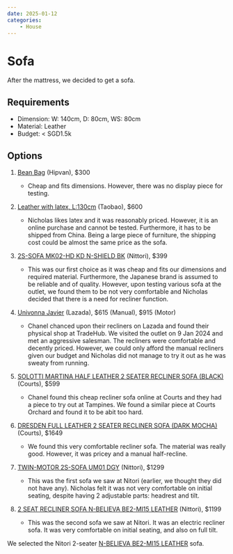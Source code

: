 ```yaml
---
date: 2025-01-12
categories:
    - House
---
```


# Sofa

After the mattress, we decided to get a sofa.

<!-- more -->

## Requirements

-   Dimension: W: 140cm, D: 80cm, WS: 80cm
-   Material: Leather
-   Budget: < SGD1.5k

## Options

1.  [Bean Bag][bean-bag] (Hipvan), $300

    -   Cheap and fits dimensions. However, there was no display piece for testing.

2.  [Leather with latex, L:130cm][leather-latex] (Taobao), $600

    -   Nicholas likes latex and it was reasonably priced. However, it is an online purchase and cannot be tested. Furthermore, it has to be shipped from China. Being a large piece of furniture, the shipping cost could be almost the same price as the sofa.

3.  [2S-SOFA MK02-HD KD N-SHIELD BK][nitori-sofa] (Nittori), $399

    -   This was our first choice as it was cheap and fits our dimensions and required material. Furthermore, the Japanese brand is assumed to be reliable and of quality. However, upon testing various sofa at the outlet, we found them to be not very comfortable and Nicholas decided that there is a need for recliner function.

4.  [Univonna Javier][univonna-javier] (Lazada), $615 (Manual), $915 (Motor)

    -   Chanel chanced upon their recliners on Lazada and found their physical shop at TradeHub. We visited the outlet on 9 Jan 2024 and met an aggressive salesman. The recliners were comfortable and decently priced. However, we could only afford the manual recliners given our budget and Nicholas did not manage to try it out as he was sweaty from running.

5.  [SOLOTTI MARTINA HALF LEATHER 2 SEATER RECLINER SOFA (BLACK)][solotti-martina] (Courts), $599

    -   Chanel found this cheap recliner sofa online at Courts and they had a piece to try out at Tampines. We found a similar piece at Courts Orchard and found it to be abit too hard.

6.  [DRESDEN FULL LEATHER 2 SEATER RECLINER SOFA (DARK MOCHA)][dresden-sofa] (Courts), $1649

    -   We found this very comfortable recliner sofa. The material was really good. However, it was pricey and a manual half-recline.

7.  [TWIN-MOTOR 2S-SOFA UM01 DGY][twin-motor-sofa] (Nittori), $1299

    - This was the first sofa we saw at Nitori (earlier, we thought they did not have any). Nicholas felt it was not very comfortable on initial seating, despite having 2 adjustable parts: headrest and tilt.

8.  [2 SEAT RECLINER SOFA N-BELIEVA BE2-MI15 LEATHER][nitori-recliner] (Nittori), $1199

    - This was the second sofa we saw at Nitori. It was an electric recliner sofa. It was very comfortable on initial seating, and also on full tilt.

We selected the Nitori 2-seater [N-BELIEVA BE2-MI15 LEATHER][nitori-recliner] sofa.

[bean-bag]: https://www.hipvan.com/products/bowen-bean-bag-sofa
[leather-latex]: https://e.tb.cn/h.T7viWG1onqvLL8w?tk=wAJcebjcEKe
[nitori-sofa]: https://www.nitori.com.sg/collections/2seater-sofas/products/2s-sofa-mk02-hd-kd-n-shield-bk
[univonna-javier]: https://www.lazada.sg/products/univona-javier-2-seater-recliner-sofa-synthetic-leather-free-delivery-free-assembly-i6366730-s21045137676.html?
[solotti-martina]: https://www.courts.com.sg/solotti-martina-2rr-m-seater-hl-black-half-leather-sofa-ip184630
[dresden-sofa]: https://www.courts.com.sg/dresden-2rr-seater-fl-dk-mocha-full-leather-recliner-sofa-ip180785
[twin-motor-sofa]: https://www.nitori.com.sg/products/twin-motor-2s-sofa-um01-dgy
[nitori-recliner]: https://www.nitori.com.sg/products/2-seat-recliner-sofa-n-believa-be2-mi15-leather
